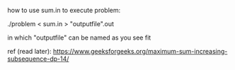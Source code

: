 how to use sum.in to execute problem:

./problem < sum.in > "outputfile".out

in which "outputfile" can be named as you see fit


ref (read later): https://www.geeksforgeeks.org/maximum-sum-increasing-subsequence-dp-14/
